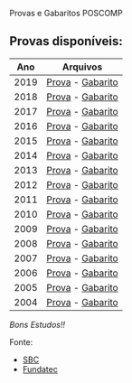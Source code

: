  Provas e Gabaritos POSCOMP

## Provas disponíveis:

|   Ano    |                            Arquivos                                            |
|----------|--------------------------------------------------------------------------------|
| 2019     | [Prova](./prova-2019.PDF) -  [Gabarito](./gabarito-2019.pdf)  |
| 2018     | [Prova](./prova-2018.pdf) -  [Gabarito](./gabarito-2018.pdf)  |
| 2017     | [Prova](./prova-2017.pdf) -  [Gabarito](./gabarito-2017.pdf)  |
| 2016     | [Prova](./prova-2016.pdf) -  [Gabarito](./gabarito-2016.pdf)  |
| 2015     | [Prova](./prova-2015.pdf) -  [Gabarito](./gabarito-2015.pdf)  |
| 2014     | [Prova](./prova-2014.PDF) -  [Gabarito](./gabarito-2014.pdf)  |
| 2013     | [Prova](./prova-2013.PDF) -  [Gabarito](./gabarito-2013.PDF)  |
| 2012     | [Prova](./prova-2012.pdf) -  [Gabarito](./gabarito-2012.PDF)  |
| 2011     | [Prova](./prova-2011.pdf) -  [Gabarito](./gabarito-2011.pdf)  |
| 2010     | [Prova](./prova-2010.pdf) -  [Gabarito](./gabarito-2010.pdf)  |
| 2009     | [Prova](./prova-2009.pdf) -  [Gabarito](./gabarito-2009.pdf)  |
| 2008     | [Prova](./prova-2008.pdf) -  [Gabarito](./gabarito-2008.pdf)  |
| 2007     | [Prova](./prova-2007.pdf) -  [Gabarito](./gabarito-2007.pdf)  |
| 2006     | [Prova](./prova-2006.pdf) -  [Gabarito](./gabarito-2006.pdf)  |
| 2005     | [Prova](./prova-2005.pdf) -  [Gabarito](./gabarito-2005.pdf)  |
| 2004     | [Prova](./prova-2004.pdf) -  [Gabarito](./gabarito-2004.pdf)  |



*Bons Estudos!!*


Fonte: 
* [SBC](http://www.sbc.org.br/documentos-da-sbc/category/153-provas-e-gabaritos-do-poscomp)
* [Fundatec](https://fundatec.org.br/portal/concursos/publicacoes_v2.php?concurso=421)
